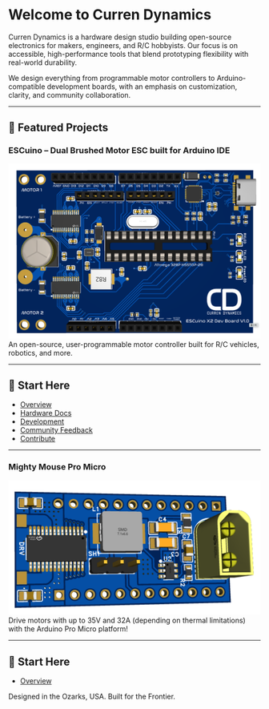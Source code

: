 # Welcome to Curren Dynamics

Curren Dynamics is a hardware design studio building open-source electronics for makers, engineers, and R/C hobbyists. Our focus is on accessible, high-performance tools that blend prototyping flexibility with real-world durability.

We design everything from programmable motor controllers to Arduino-compatible development boards, with an emphasis on customization, clarity, and community collaboration.

---

## 🚀 Featured Projects  
### ESCuino – Dual Brushed Motor ESC built for Arduino IDE 
<img src="./assets/images/v1-render.png" alt="Render of ESCuino X2 Dev V1.0" class="render-smooth">
An open-source, user-programmable motor controller built for R/C vehicles, robotics, and more.

---

## 🧰 Start Here

- [Overview](ESCuino_X2.md)
- [Hardware Docs](x2_hardware.md)
- [Development](x2_development.md)
- [Community Feedback](x2_feedback.md)
- [Contribute](https://github.com/orgs/Curren-Dynamics/repositories)

---

### Mighty Mouse Pro Micro
<img src="/assets/images/mm_pm_front_white.png" class="render-smooth" alt="Render of Micro Mouse Pro Micro">
Drive motors with up to 35V and 32A (depending on thermal limitations) with the Arduino Pro Micro platform!

---

## 🧰 Start Here

- [Overview](mm_overview.md)

Designed in the Ozarks, USA. Built for the Frontier. 

